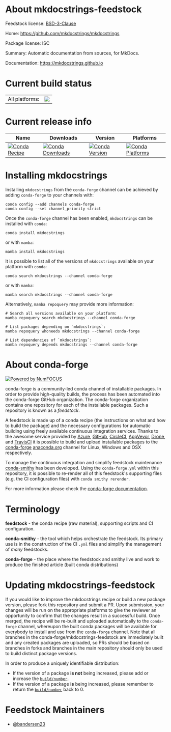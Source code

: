 About mkdocstrings-feedstock
============================

Feedstock license: [BSD-3-Clause](https://github.com/conda-forge/mkdocstrings-feedstock/blob/main/LICENSE.txt)

Home: https://github.com/mkdocstrings/mkdocstrings

Package license: ISC

Summary: Automatic documentation from sources, for MkDocs.

Documentation: https://mkdocstrings.github.io

Current build status
====================


<table><tr><td>All platforms:</td>
    <td>
      <a href="https://dev.azure.com/conda-forge/feedstock-builds/_build/latest?definitionId=10986&branchName=main">
        <img src="https://dev.azure.com/conda-forge/feedstock-builds/_apis/build/status/mkdocstrings-feedstock?branchName=main">
      </a>
    </td>
  </tr>
</table>

Current release info
====================

| Name | Downloads | Version | Platforms |
| --- | --- | --- | --- |
| [![Conda Recipe](https://img.shields.io/badge/recipe-mkdocstrings-green.svg)](https://anaconda.org/conda-forge/mkdocstrings) | [![Conda Downloads](https://img.shields.io/conda/dn/conda-forge/mkdocstrings.svg)](https://anaconda.org/conda-forge/mkdocstrings) | [![Conda Version](https://img.shields.io/conda/vn/conda-forge/mkdocstrings.svg)](https://anaconda.org/conda-forge/mkdocstrings) | [![Conda Platforms](https://img.shields.io/conda/pn/conda-forge/mkdocstrings.svg)](https://anaconda.org/conda-forge/mkdocstrings) |

Installing mkdocstrings
=======================

Installing `mkdocstrings` from the `conda-forge` channel can be achieved by adding `conda-forge` to your channels with:

```
conda config --add channels conda-forge
conda config --set channel_priority strict
```

Once the `conda-forge` channel has been enabled, `mkdocstrings` can be installed with `conda`:

```
conda install mkdocstrings
```

or with `mamba`:

```
mamba install mkdocstrings
```

It is possible to list all of the versions of `mkdocstrings` available on your platform with `conda`:

```
conda search mkdocstrings --channel conda-forge
```

or with `mamba`:

```
mamba search mkdocstrings --channel conda-forge
```

Alternatively, `mamba repoquery` may provide more information:

```
# Search all versions available on your platform:
mamba repoquery search mkdocstrings --channel conda-forge

# List packages depending on `mkdocstrings`:
mamba repoquery whoneeds mkdocstrings --channel conda-forge

# List dependencies of `mkdocstrings`:
mamba repoquery depends mkdocstrings --channel conda-forge
```


About conda-forge
=================

[![Powered by
NumFOCUS](https://img.shields.io/badge/powered%20by-NumFOCUS-orange.svg?style=flat&colorA=E1523D&colorB=007D8A)](https://numfocus.org)

conda-forge is a community-led conda channel of installable packages.
In order to provide high-quality builds, the process has been automated into the
conda-forge GitHub organization. The conda-forge organization contains one repository
for each of the installable packages. Such a repository is known as a *feedstock*.

A feedstock is made up of a conda recipe (the instructions on what and how to build
the package) and the necessary configurations for automatic building using freely
available continuous integration services. Thanks to the awesome service provided by
[Azure](https://azure.microsoft.com/en-us/services/devops/), [GitHub](https://github.com/),
[CircleCI](https://circleci.com/), [AppVeyor](https://www.appveyor.com/),
[Drone](https://cloud.drone.io/welcome), and [TravisCI](https://travis-ci.com/)
it is possible to build and upload installable packages to the
[conda-forge](https://anaconda.org/conda-forge) [anaconda.org](https://anaconda.org/)
channel for Linux, Windows and OSX respectively.

To manage the continuous integration and simplify feedstock maintenance
[conda-smithy](https://github.com/conda-forge/conda-smithy) has been developed.
Using the ``conda-forge.yml`` within this repository, it is possible to re-render all of
this feedstock's supporting files (e.g. the CI configuration files) with ``conda smithy rerender``.

For more information please check the [conda-forge documentation](https://conda-forge.org/docs/).

Terminology
===========

**feedstock** - the conda recipe (raw material), supporting scripts and CI configuration.

**conda-smithy** - the tool which helps orchestrate the feedstock.
                   Its primary use is in the construction of the CI ``.yml`` files
                   and simplify the management of *many* feedstocks.

**conda-forge** - the place where the feedstock and smithy live and work to
                  produce the finished article (built conda distributions)


Updating mkdocstrings-feedstock
===============================

If you would like to improve the mkdocstrings recipe or build a new
package version, please fork this repository and submit a PR. Upon submission,
your changes will be run on the appropriate platforms to give the reviewer an
opportunity to confirm that the changes result in a successful build. Once
merged, the recipe will be re-built and uploaded automatically to the
`conda-forge` channel, whereupon the built conda packages will be available for
everybody to install and use from the `conda-forge` channel.
Note that all branches in the conda-forge/mkdocstrings-feedstock are
immediately built and any created packages are uploaded, so PRs should be based
on branches in forks and branches in the main repository should only be used to
build distinct package versions.

In order to produce a uniquely identifiable distribution:
 * If the version of a package **is not** being increased, please add or increase
   the [``build/number``](https://docs.conda.io/projects/conda-build/en/latest/resources/define-metadata.html#build-number-and-string).
 * If the version of a package **is** being increased, please remember to return
   the [``build/number``](https://docs.conda.io/projects/conda-build/en/latest/resources/define-metadata.html#build-number-and-string)
   back to 0.

Feedstock Maintainers
=====================

* [@bandersen23](https://github.com/bandersen23/)

